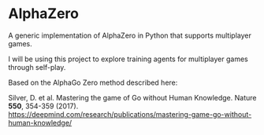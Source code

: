 AlphaZero
=========

A generic implementation of AlphaZero in Python that supports multiplayer games.

I will be using this project to explore training agents for multiplayer games through self-play.

Based on the AlphaGo Zero method described here:

Silver, D. et al. Mastering the game of Go without Human Knowledge. Nature **550**, 354-359 (2017).
https://deepmind.com/research/publications/mastering-game-go-without-human-knowledge/